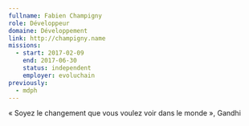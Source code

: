 ```yaml
---
fullname: Fabien Champigny
role: Développeur
domaine: Développement
link: http://champigny.name
missions:
  - start: 2017-02-09
    end: 2017-06-30
    status: independent
    employer: evoluchain
previously:
  - mdph
---
```

« Soyez le changement que vous voulez voir dans le monde », Gandhi
